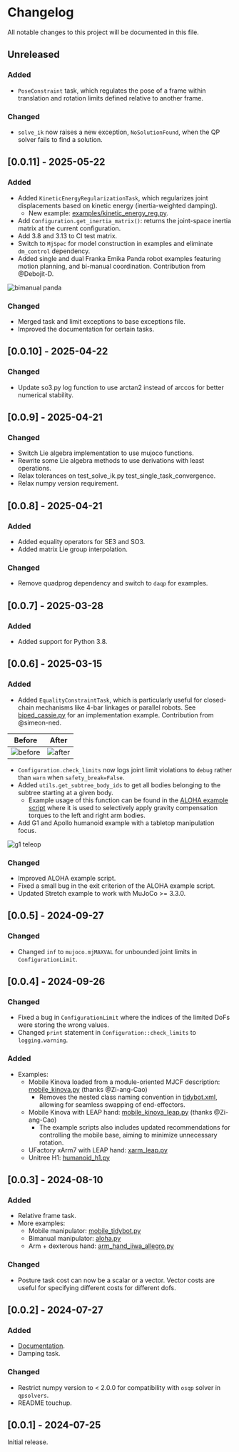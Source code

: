 # Changelog

All notable changes to this project will be documented in this file.

## Unreleased

### Added

- `PoseConstraint` task, which regulates the pose of a frame within translation and rotation limits defined relative to another frame.

### Changed

- `solve_ik` now raises a new exception, `NoSolutionFound`, when the QP solver fails to find a solution.

## [0.0.11] - 2025-05-22

### Added

- Added `KineticEnergyRegularizationTask`, which regularizes joint displacements based on kinetic energy (inertia-weighted damping).
  - New example: [examples/kinetic_energy_reg.py](examples/kinetic_energy_reg.py).
- Add `Configuration.get_inertia_matrix()`: returns the joint-space inertia matrix at the current configuration.
- Add 3.8 and 3.13 to CI test matrix.
- Switch to `MjSpec` for model construction in examples and eliminate `dm_control` dependency.
- Added single and dual Franka Emika Panda robot examples featuring motion planning, and bi-manual coordination. Contribution from @Debojit-D.

![bimanual panda](https://github.com/kevinzakka/mink/blob/assets/dual_panda.gif?raw=true)

### Changed

- Merged task and limit exceptions to base exceptions file.
- Improved the documentation for certain tasks.

## [0.0.10] - 2025-04-22

### Changed

- Update so3.py log function to use arctan2 instead of arccos for better numerical stability.

## [0.0.9] - 2025-04-21

### Changed

- Switch Lie algebra implementation to use mujoco functions.
- Rewrite some Lie algebra methods to use derivations with least operations.
- Relax tolerances on test_solve_ik.py test_single_task_convergence.
- Relax numpy version requirement.

## [0.0.8] - 2025-04-21

### Added

- Added equality operators for SE3 and SO3.
- Added matrix Lie group interpolation.

### Changed

- Remove quadprog dependency and switch to `daqp` for examples.

## [0.0.7] - 2025-03-28

### Added

- Added support for Python 3.8.

## [0.0.6] - 2025-03-15

### Added

- Added `EqualityConstraintTask`, which is particularly useful for closed-chain mechanisms like 4-bar linkages or parallel robots. See [biped_cassie.py](examples/biped_cassie.py) for an implementation example. Contribution from @simeon-ned.

| Before | After |
|--------|-------|
| ![before](https://github.com/kevinzakka/mink/blob/assets/equality_before.gif?raw=true) | ![after](https://github.com/kevinzakka/mink/blob/assets/equality_after.gif?raw=true) |

- `Configuration.check_limits` now logs joint limit violations to `debug` rather than `warn` when `safety_break=False`.
- Added `utils.get_subtree_body_ids` to get all bodies belonging to the subtree starting at a given body.
  - Example usage of this function can be found in the [ALOHA example script](examples/arm_aloha.py) where it is used to selectively apply gravity compensation torques to the left and right arm bodies.
- Add G1 and Apollo humanoid example with a tabletop manipulation focus.

![g1 teleop](https://github.com/kevinzakka/mink/blob/assets/g1_teleop.gif?raw=true)

### Changed

- Improved ALOHA example script.
- Fixed a small bug in the exit criterion of the ALOHA example script.
- Updated Stretch example to work with MuJoCo >= 3.3.0.

## [0.0.5] - 2024-09-27

### Changed

- Changed `inf` to `mujoco.mjMAXVAL` for unbounded joint limits in `ConfigurationLimit`.

## [0.0.4] - 2024-09-26

### Changed

- Fixed a bug in `ConfigurationLimit` where the indices of the limited DoFs were storing the wrong values.
- Changed `print` statement in `Configuration::check_limits` to `logging.warning`.

### Added

- Examples:
    - Mobile Kinova loaded from a module-oriented MJCF description: [mobile_kinova.py](examples/mobile_kinova.py) (thanks @Zi-ang-Cao)
        - Removes the nested class naming convention in [tidybot.xml](tidybot.xml), allowing for seamless swapping of end-effectors.
    - Mobile Kinova with LEAP hand: [mobile_kinova_leap.py](examples/mobile_kinova_leap.py) (thanks @Zi-ang-Cao)
        - The example scripts also includes updated recommendations for controlling the mobile base, aiming to minimize unnecessary rotation.
    - UFactory xArm7 with LEAP hand: [xarm_leap.py](examples/arm_hand_xarm_leap.py)
    - Unitree H1: [humanoid_h1.py](examples/humanoid_h1.py)

## [0.0.3] - 2024-08-10

### Added

- Relative frame task.
- More examples:
    - Mobile manipulator: [mobile_tidybot.py](examples/mobile_tidybot.py)
    - Bimanual manipulator: [aloha.py](examples/arm_aloha.py)
    - Arm + dexterous hand: [arm_hand_iiwa_allegro.py](examples/arm_hand_iiwa_allegro.py)

### Changed

- Posture task cost can now be a scalar or a vector. Vector costs are useful for specifying different costs for different dofs.

## [0.0.2] - 2024-07-27

### Added

- [Documentation](https://kevinzakka.github.io/mink/).
- Damping task.

### Changed

- Restrict numpy version to < 2.0.0 for compatibility with `osqp` solver in `qpsolvers`.
- README touchup.

## [0.0.1] - 2024-07-25

Initial release.
